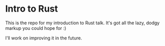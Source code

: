 # Intro to Rust

This is the repo for my introduction to Rust talk.
It's got all the lazy, dodgy markup you could hope for :)

I'll work on improving it in the future.